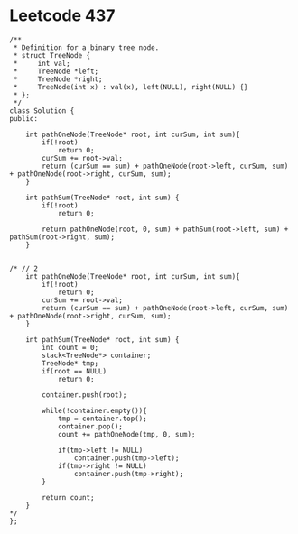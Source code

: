 # Leetcode 437
    /**
     * Definition for a binary tree node.
     * struct TreeNode {
     *     int val;
     *     TreeNode *left;
     *     TreeNode *right;
     *     TreeNode(int x) : val(x), left(NULL), right(NULL) {}
     * };
     */
    class Solution {
    public:

        int pathOneNode(TreeNode* root, int curSum, int sum){ 
            if(!root)
                return 0;
            curSum += root->val;
            return (curSum == sum) + pathOneNode(root->left, curSum, sum) + pathOneNode(root->right, curSum, sum);
        }

        int pathSum(TreeNode* root, int sum) {
            if(!root)
                return 0;

            return pathOneNode(root, 0, sum) + pathSum(root->left, sum) + pathSum(root->right, sum);
        }


    /* // 2   
        int pathOneNode(TreeNode* root, int curSum, int sum){ 
            if(!root)
                return 0;
            curSum += root->val;
            return (curSum == sum) + pathOneNode(root->left, curSum, sum) + pathOneNode(root->right, curSum, sum);
        }

        int pathSum(TreeNode* root, int sum) {
            int count = 0;
            stack<TreeNode*> container;
            TreeNode* tmp;
            if(root == NULL)
                return 0;

            container.push(root);

            while(!container.empty()){
                tmp = container.top();
                container.pop();
                count += pathOneNode(tmp, 0, sum);

                if(tmp->left != NULL)
                    container.push(tmp->left);
                if(tmp->right != NULL)
                    container.push(tmp->right);
            }

            return count;
        }
    */
    };
